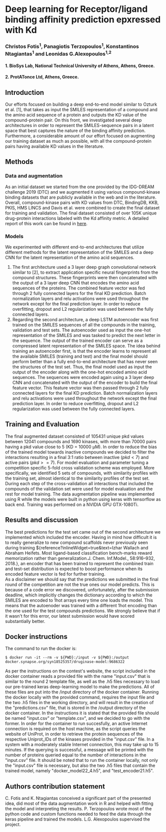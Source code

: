 # Deep learning for Receptor/ligand binding affinity prediction epxressed with Kd
### Christos Fotis<sup>1</sup>, Panagiotis Terzopoulos<sup>1</sup>, Konstantinos Ntagiantas<sup>1</sup> and Leonidas G.Alexopoulos<sup>1,2</sup>
 #### 1. BioSys Lab, National Technical University of Athens, Athens, Greece.
#### 2. ProtATonce Ltd, Athens, Greece.

## Introduction
Our efforts focused on building a deep end-to-end model similar to Ozturk et al. [1], that takes as input the SMILES representation of a compound and the amino acid sequence of a protein and outputs the KD value of the compound-protein pair.
On this front, we investigated several deep architectures in order to represent the SMILES-sequence pairs in a latent space that best captures the nature of the binding affinity prediction. Furthermore, a considerable amount of our effort focused on augmenting our training dataset as much as possible, with all the compound-protein pairs having available KD values in the literature.
## Methods
### Data and augmentation
As an initial dataset we started from the one provided by the IDG-DREAM challenge 2019 (DTC) and we augmented it using various compound-kinase binding datasets that are publicly available in the web and in the literature. Overall, compound-kinase pairs with KD values from DTC, BindingDB, KKB, PKIS, HMS LINCS and Davis et al. were combined to create the final dataset for training and validation. The final dataset consisted of over 105K unique drug-protein interactions labeled with the Kd affinity metric. A detailed report of this work can be found in [here](https://github.com/bsl-ntua/Drug-Kinase-Binding/blob/master/data_preparation.md).
### Models
We experimented with different end-to-end architectures that utilize different methods for the latent representation of the SMILES and a deep CNN for the latent representation of the amino acid sequences.
1. The first architecture used a 3 layer deep graph convolutional network similar to [2], to extract application specific neural fingerprints from the compound structures. These fingerprints were then concatenated with the output of a 3 layer deep CNN that encodes the amino acid sequences of the proteins. The combined feature vector was fed through 2 fully connected layers for the final KD prediction. Batch normalization layers and relu activations were used throughout the network except for the final prediction layer. In order to reduce overfitting, dropout and L2 regularization was used between the fully connected layers.
2. Regarding the second architecture, a deep LSTM autoencoder was first trained on the SMILES sequences of all the compounds in the training, validation and test sets. The autoencoder used as input the one-hot representation of the SMILES and was tasked to predict the next letter in the sequence. The output of the trained encoder can serve as a compressed latent representation of the SMILES space. The idea behind training an autoencoder first, is that the encoder learns to represent all the available SMILES (training and test) and the final model should perform better than a fully end-to-end architecture that has never seen the structures of the test set. Thus, the final model used as input the output of the encoder along with the one-hot encoded amino acid sequences. The sequences were encoded again using a 3 layer deep CNN and concatenated with the output of the encoder to build the final feature vector. This feature vector was then passed through 2 fully connected layers for the final KD prediction. Batch normalization layers and relu activations were used throughout the network except the final prediction layer. In order to reduce overfitting, dropout and L2 regularization was used between the fully connected layers. 
## Training and Evaluation
The final augmented dataset consisted of 105431 unique pkd values between 12041 compounds and 1690 kinases, with more than 70000 pairs having a pkd value close to 5 (KD = 10000 μM). In order to reduce the bias of the trained model towards inactive compounds we decided to filter the interactions resulting in a final 3:1 ratio between inactive ($pkd<7$) and active pairs ($pkd>=7$). 
For model evaluation and parameter tuning a competition specific 5-fold cross validation scheme was employed. More specifically, we identified 5 sets of compounds, with similarity profiles with the training set, almost identical to the similarity profiles of the test set. During each step of the cross-validation all interactions that included the compounds of the validation set were used for model evaluation and the rest for model training.
The data augmentation pipeline was implemented using R while the models were built in python using keras with tensorflow as back end. Training was performed on a NVIDIA GPU GTX-1080Ti.
## Results and discussion
The best predictions for the test set came out of the second architecture we implemented which included the encoder. Having in mind how difficult it is to really generalize to new compound scaffolds never previously seen during training ${reference?inlineWidget=true&text=Izhar Wallach and Abraham Heifets. Most ligand-based classification bench-marks  reward  memorization  rather  than  generalization.J. Chem. Inf.Model., 58:916–932, 2018.}, an encoder that has been trained to represent the combined train and test-set distribution is expected to boost performance when its encoded feature vector is fed for further training.     
As a disclaimer we should say that the predictions we submitted in the final round of the competition are not the true ones our model predicts. This is because of a code error we discovered, unfortunately, after the submission deadline, which implicitly changes the dictionary according to which the SMILES are encoded to 1hot arrays every time one loads the model. This means that the autoenoder was trained with a different 1hot encoding than the one used for the test compounds predictions. We strongly believe that if it wasn't for this error, our latest submission would have scored substantially better.  

## Docker instructions
The command to run the docker is: 
```
$ docker run -it --rm -v ${PWD}:/input -v ${PWD}:/output docker.synapse.org/syn18525357/druginase-model:9686322 

```
As per the instructions on the contest's website, the script included in the docker container reads a provided file with the name "input.csv" that is similar to the round 2 template file, as well as the .h5 files necessary to load our pre-trained keras deep-learning model to make the predictions. All of these files are put into the /input directory of the docker container. Running the docker locally with the provided command, requires the input file and the two .h5 files in the working directory, and will result in the creation of the "predictions.csv" file, that is stored in the /output directory of the docker container. In the instructions it is stated that the provided file should be named "input.csv" or "template.csv", and we decided to go with the former. In order for the container to run succesfully, an active Internet connection is required on the host machine, as the script queries the website of UniProt, in order to retrieve the protein sequences of the respective Uniprot_IDs of the kinases provided in the "input.csv" file. In a system with a moderately stable Internet connection, this may take up to 15 minutes. If the querying is successful, a message will be printed with the number of proteins queried equal to the number of interactions in the "input.csv" file.
It should be noted that to run the container locally, not only the "input.csv" file is necessary, but also the two .h5 files that contain the trained model, namely "docker_model22_4.h5", and "test_encoder21.h5".

## Authors contribution statement
C. Fotis and K. Ntagiantas conceived a significant part of the presented idea, did most of the data augmentation work in R and helped with fitting the model and interpreting the results. P. Terzopoulos wrote most of the python code and custom functions needed to feed the data through the keras pipeline and trained the models. L.G. Alexopoulos supervised the project.
